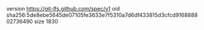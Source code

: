 version https://git-lfs.github.com/spec/v1
oid sha256:5de8ebe5645de07105fe3633e7f5310a7d6df433815d3cfcd916888802736490
size 1830
